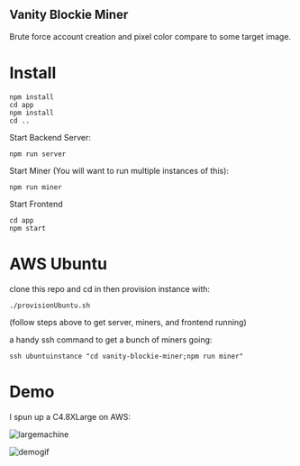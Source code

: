 Vanity Blockie Miner
----------------------------

Brute force account creation and pixel color compare to some target image.

# Install
```
npm install
cd app
npm install
cd ..
```

Start Backend Server:
```
npm run server
```

Start Miner (You will want to run multiple instances of this):
```
npm run miner
```

Start Frontend
```
cd app
npm start
```

# AWS Ubuntu

clone this repo and cd in then provision instance with:
```
./provisionUbuntu.sh
```
(follow steps above to get server, miners, and frontend running)

a handy ssh command to get a bunch of miners going:
```
ssh ubuntuinstance "cd vanity-blockie-miner;npm run miner"
```

# Demo

I spun up a C4.8XLarge on AWS:

![largemachine](https://s3.amazonaws.com/atgpub/largemachine.png)


![demogif](https://s3.amazonaws.com/atgpub/blockieminer.gif)

